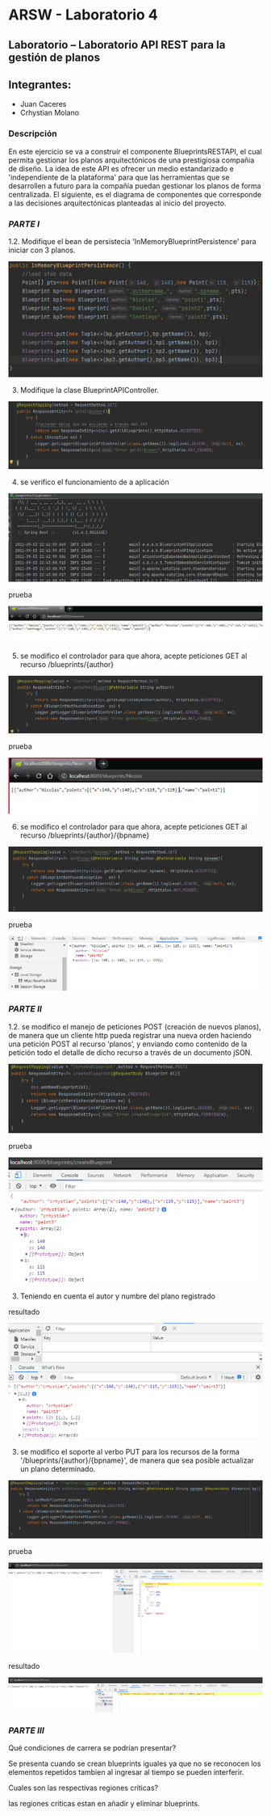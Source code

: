# ARSW - Laboratorio 4

## Laboratorio – Laboratorio API REST para la gestión de planos

## Integrantes:

- Juan Caceres
- Crhystian Molano

### Descripción
En este ejercicio se va a construír el componente BlueprintsRESTAPI, el cual permita gestionar los planos arquitectónicos de una prestigiosa compañia de diseño. La idea de este API es ofrecer un medio estandarizado e 'independiente de la plataforma' para que las herramientas que se desarrollen a futuro para la compañía puedan gestionar los planos de forma centralizada. El siguiente, es el diagrama de componentes que corresponde a las decisiones arquitectónicas planteadas al inicio del proyecto.

### *PARTE I*

1.2. Modifique el bean de persistecia 'InMemoryBlueprintPersistence' para iniciar con 3 planos.

![](./imgDoc/1.png)

3. Modifique la clase BlueprintAPIController.

![](./imgDoc/2.png)

4. se verifico el funcionamiento de a aplicación

![](./imgDoc/3.png)

prueba

![](./imgDoc/4.png)

5. se modifico el controlador para que ahora, acepte peticiones GET al recurso /blueprints/{author}

![](./imgDoc/5.png)

prueba

![](./imgDoc/6.png)

6. se modifico el controlador para que ahora, acepte peticiones GET al recurso /blueprints/{author}/{bpname}

![](./imgDoc/7.png)

prueba

![](./imgDoc/8.png)

### *PARTE II*

1.2. se modifico el manejo de peticiones POST (creación de nuevos planos), de manera que un cliente http pueda registrar una nueva orden haciendo una petición POST al recurso ‘planos’, y enviando como contenido de la petición todo el detalle de dicho recurso a través de un documento jSON.

![](./imgDoc/9.png)

prueba

![](./imgDoc/10.png)


3. Teniendo en cuenta el autor y numbre del plano registrado

resultado

![](./imgDoc/11.png)


3. se modifico el soporte al verbo PUT para los recursos de la forma '/blueprints/{author}/{bpname}', de manera que sea posible actualizar un plano determinado.

![](./imgDoc/12.png)

prueba

![](./imgDoc/13.png)

resultado

![](./imgDoc/14.png)

### *PARTE III*

Qué condiciones de carrera se podrían presentar?

Se presenta cuando se crean blueprints iguales ya que no se reconocen los elementos repetidos tambien al ingresar al tiempo se pueden interferir.

Cuales son las respectivas regiones críticas?

las regiones criticas estan en añadir y eliminar blueprints.
